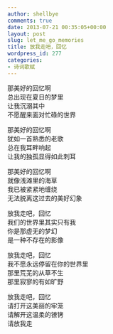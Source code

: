```yaml
---
author: shellbye
comments: true
date: 2013-07-21 00:35:05+00:00
layout: post
slug: let_me_go_memories
title: 放我走吧，回忆
wordpress_id: 277
categories:
- 诗词歌赋
---
```


那美好的回忆啊  
总出现在夏日的梦里  
让我沉溺其中  
不愿醒来面对忙碌的世界  
  
那美好的回忆啊  
犹如一首熟悉的老歌  
总在我耳畔响起  
让我的独孤显得如此刺耳  
  
那美好的回忆啊  
就像浅滩里的海草  
我已被紧紧地缠绕  
无法脱离这过去的美好幻象  
  
放我走吧，回忆  
我们的世界里其实只有我  
你是那虚无的梦幻  
是一种不存在的影像  
  
放我走吧，回忆  
我不愿永远停留在你的世界里  
那里荒芜的从草不生  
那里寂寥的有如旷野  
  
放我走吧，回忆  
请打开这美丽的牢笼  
请解开这温柔的镣铐  
请放我走  

